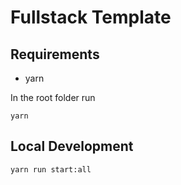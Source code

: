 # Fullstack Template

## Requirements
- yarn

In the root folder run  

```
yarn
```

## Local Development


```
yarn run start:all
```